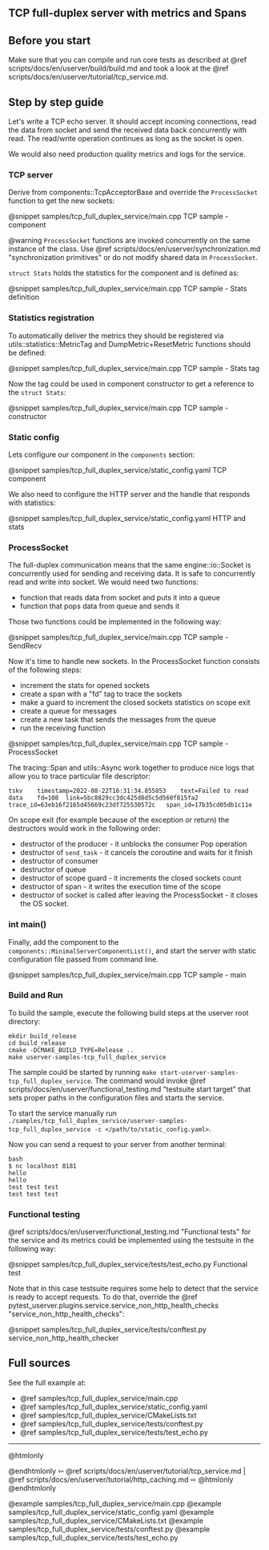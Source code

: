 ## TCP full-duplex server with metrics and Spans


## Before you start

Make sure that you can compile and run core tests as described at
@ref scripts/docs/en/userver/build/build.md and took a look at the
@ref scripts/docs/en/userver/tutorial/tcp_service.md.


## Step by step guide

Let's write a TCP echo server. It should accept incoming connections, read the
data from socket and send the received data back concurrently with read. The
read/write operation continues as long as the socket is open.

We would also need production quality metrics and logs for the service. 


### TCP server

Derive from components::TcpAcceptorBase and override the `ProcessSocket`
function to get the new sockets:

@snippet samples/tcp_full_duplex_service/main.cpp  TCP sample - component

@warning `ProcessSocket` functions are invoked concurrently on the same 
instance of the class. Use @ref scripts/docs/en/userver/synchronization.md "synchronization primitives"
or do not modify shared data in `ProcessSocket`.

`struct Stats` holds the statistics for the component and is defined as:

@snippet samples/tcp_full_duplex_service/main.cpp  TCP sample - Stats definition


### Statistics registration

To automatically deliver the metrics they should be registered via
utils::statistics::MetricTag and DumpMetric+ResetMetric functions should be
defined:

@snippet samples/tcp_full_duplex_service/main.cpp  TCP sample - Stats tag

Now the tag could be used in component constructor to get a reference to the
`struct Stats`:

@snippet samples/tcp_full_duplex_service/main.cpp  TCP sample - constructor


### Static config

Lets configure our component in the `components` section:

@snippet samples/tcp_full_duplex_service/static_config.yaml  TCP component

We also need to configure the HTTP server and the handle that responds with
statistics:

@snippet samples/tcp_full_duplex_service/static_config.yaml  HTTP and stats


### ProcessSocket

The full-duplex communication means that the same engine::io::Socket is
concurrently used for sending and receiving data. It is safe to concurrently
read and write into socket. We would need two functions:
* function that reads data from socket and puts it into a queue
* function that pops data from queue and sends it

Those two functions could be implemented in the following way:

@snippet samples/tcp_full_duplex_service/main.cpp  TCP sample - SendRecv

Now it's time to handle new sockets. In the ProcessSocket function consists of
the following steps:
* increment the stats for opened sockets
* create a span with a "fd" tag to trace the sockets
* make a guard to increment the closed sockets statistics on scope exit
* create a queue for messages
* create a new task that sends the messages from the queue
* run the receiving function

@snippet samples/tcp_full_duplex_service/main.cpp  TCP sample - ProcessSocket

The tracing::Span and utils::Async work together to produce nice logs that
allow you to trace particular file descriptor:
```
tskv	timestamp=2022-08-22T16:31:34.855853	text=Failed to read data	fd=108	link=5bc8829cc3dc425d8d5c5d560f815fa2	trace_id=63eb16f2165d45669c23df725530572c	span_id=17b35cd05db1c11e
``` 

On scope exit (for example because of the exception or return) the destructors
would work in the following order:
* destructor of the producer - it unblocks the consumer Pop operation
* destructor of `send_task` - it cancels the coroutine and waits for it finish
* destructor of consumer
* destructor of queue
* destructor of scope guard - it increments the closed sockets count
* destructor of span - it writes the execution time of the scope
* destructor of socket is called after leaving the ProcessSocket - it closes
  the OS socket.


### int main()

Finally, add the component to the `components::MinimalServerComponentList()`,
and start the server with static configuration file passed from command line.

@snippet samples/tcp_full_duplex_service/main.cpp  TCP sample - main


### Build and Run

To build the sample, execute the following build steps at the userver root directory:
```
mkdir build_release
cd build_release
cmake -DCMAKE_BUILD_TYPE=Release ..
make userver-samples-tcp_full_duplex_service
```

The sample could be started by running
`make start-userver-samples-tcp_full_duplex_service`. The command would invoke
@ref scripts/docs/en/userver/functional_testing.md "testsuite start target" that sets proper
paths in the configuration files and starts the service.

To start the service manually run
`./samples/tcp_full_duplex_service/userver-samples-tcp_full_duplex_service -c </path/to/static_config.yaml>`.

Now you can send a request to your server from another terminal:
```
bash
$ nc localhost 8181
hello
hello
test test test
test test test
```

### Functional testing
@ref scripts/docs/en/userver/functional_testing.md "Functional tests" for the service and
its metrics could be implemented using the testsuite in the following way:

@snippet samples/tcp_full_duplex_service/tests/test_echo.py  Functional test


Note that in this case testsuite requires some help to detect that the service
is ready to accept requests. To do that, override the
@ref pytest_userver.plugins.service.service_non_http_health_checks "service_non_http_health_checks":

@snippet samples/tcp_full_duplex_service/tests/conftest.py  service_non_http_health_checker


## Full sources

See the full example at:
* @ref samples/tcp_full_duplex_service/main.cpp
* @ref samples/tcp_full_duplex_service/static_config.yaml
* @ref samples/tcp_full_duplex_service/CMakeLists.txt
* @ref samples/tcp_full_duplex_service/tests/conftest.py
* @ref samples/tcp_full_duplex_service/tests/test_echo.py

----------

@htmlonly <div class="bottom-nav"> @endhtmlonly
⇦ @ref scripts/docs/en/userver/tutorial/tcp_service.md | @ref scripts/docs/en/userver/tutorial/http_caching.md ⇨
@htmlonly </div> @endhtmlonly

@example samples/tcp_full_duplex_service/main.cpp
@example samples/tcp_full_duplex_service/static_config.yaml
@example samples/tcp_full_duplex_service/CMakeLists.txt
@example samples/tcp_full_duplex_service/tests/conftest.py
@example samples/tcp_full_duplex_service/tests/test_echo.py

